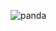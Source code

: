 ![panda](https://user-images.githubusercontent.com/16444898/138279550-e0bdfd86-7e4a-468c-a308-b327238392c2.jpg)
